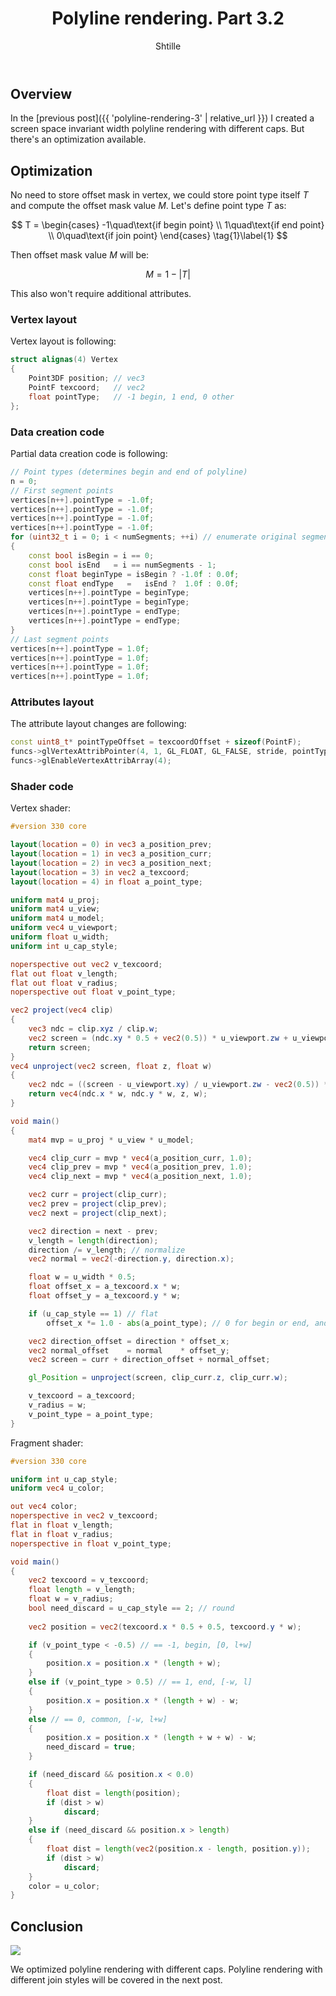 ﻿---
layout: post
title: "Polyline rendering. Part 3.2"
author: "Shtille"
categories: journal
tags: [C++,GLSL,samples]
image: polyline-caps.png
---

## Overview

In the [previous post]({{ 'polyline-rendering-3' | relative_url }}) I created a screen space invariant width polyline rendering with different caps. But there's an optimization available.

## Optimization

No need to store offset mask in vertex, we could store point type itself $T$ and compute the offset mask value $M$.
Let's define point type $T$ as:

$$
T =
\begin{cases}
-1\quad\text{if begin point} \\
1\quad\text{if end point} \\
0\quad\text{if join point}
\end{cases} \tag{1}\label{1}
$$

Then offset mask value $M$ will be:

$$
M = 1-\left|T\right|
$$

This also won't require additional attributes.

### Vertex layout

Vertex layout is following:

```cpp
struct alignas(4) Vertex
{
    Point3DF position; // vec3
    PointF texcoord;   // vec2
    float pointType;   // -1 begin, 1 end, 0 other
};
```

### Data creation code

Partial data creation code is following:

```cpp
// Point types (determines begin and end of polyline)
n = 0;
// First segment points
vertices[n++].pointType = -1.0f;
vertices[n++].pointType = -1.0f;
vertices[n++].pointType = -1.0f;
vertices[n++].pointType = -1.0f;
for (uint32_t i = 0; i < numSegments; ++i) // enumerate original segments
{
    const bool isBegin = i == 0;
    const bool isEnd   = i == numSegments - 1;
    const float beginType = isBegin ? -1.0f : 0.0f;
    const float endType   =   isEnd ?  1.0f : 0.0f;
    vertices[n++].pointType = beginType;
    vertices[n++].pointType = beginType;
    vertices[n++].pointType = endType;
    vertices[n++].pointType = endType;
}
// Last segment points
vertices[n++].pointType = 1.0f;
vertices[n++].pointType = 1.0f;
vertices[n++].pointType = 1.0f;
vertices[n++].pointType = 1.0f;
```

### Attributes layout

The attribute layout changes are following:

```cpp
const uint8_t* pointTypeOffset = texcoordOffset + sizeof(PointF);
funcs->glVertexAttribPointer(4, 1, GL_FLOAT, GL_FALSE, stride, pointTypeOffset); // float a_point_type
funcs->glEnableVertexAttribArray(4);
```

### Shader code

Vertex shader:

```glsl
#version 330 core

layout(location = 0) in vec3 a_position_prev;
layout(location = 1) in vec3 a_position_curr;
layout(location = 2) in vec3 a_position_next;
layout(location = 3) in vec2 a_texcoord;
layout(location = 4) in float a_point_type;

uniform mat4 u_proj;
uniform mat4 u_view;
uniform mat4 u_model;
uniform vec4 u_viewport;
uniform float u_width;
uniform int u_cap_style;

noperspective out vec2 v_texcoord;
flat out float v_length;
flat out float v_radius;
noperspective out float v_point_type;

vec2 project(vec4 clip)
{
    vec3 ndc = clip.xyz / clip.w;
    vec2 screen = (ndc.xy * 0.5 + vec2(0.5)) * u_viewport.zw + u_viewport.xy;
    return screen;
}
vec4 unproject(vec2 screen, float z, float w)
{
    vec2 ndc = ((screen - u_viewport.xy) / u_viewport.zw - vec2(0.5)) * 2.0;
    return vec4(ndc.x * w, ndc.y * w, z, w);
}

void main()
{
    mat4 mvp = u_proj * u_view * u_model;

    vec4 clip_curr = mvp * vec4(a_position_curr, 1.0);
    vec4 clip_prev = mvp * vec4(a_position_prev, 1.0);
    vec4 clip_next = mvp * vec4(a_position_next, 1.0);

    vec2 curr = project(clip_curr);
    vec2 prev = project(clip_prev);
    vec2 next = project(clip_next);

    vec2 direction = next - prev;
    v_length = length(direction);
    direction /= v_length; // normalize
    vec2 normal = vec2(-direction.y, direction.x);

    float w = u_width * 0.5;
    float offset_x = a_texcoord.x * w;
    float offset_y = a_texcoord.y * w;

    if (u_cap_style == 1) // flat
        offset_x *= 1.0 - abs(a_point_type); // 0 for begin or end, and 1 otherwise

    vec2 direction_offset = direction * offset_x;
    vec2 normal_offset    = normal    * offset_y;
    vec2 screen = curr + direction_offset + normal_offset;

    gl_Position = unproject(screen, clip_curr.z, clip_curr.w);

    v_texcoord = a_texcoord;
    v_radius = w;
    v_point_type = a_point_type;
}
```

Fragment shader:

```glsl
#version 330 core

uniform int u_cap_style;
uniform vec4 u_color;

out vec4 color;
noperspective in vec2 v_texcoord;
flat in float v_length;
flat in float v_radius;
noperspective in float v_point_type;

void main()
{
    vec2 texcoord = v_texcoord;
    float length = v_length;
    float w = v_radius;
    bool need_discard = u_cap_style == 2; // round
    
    vec2 position = vec2(texcoord.x * 0.5 + 0.5, texcoord.y * w);

    if (v_point_type < -0.5) // == -1, begin, [0, l+w]
    {
        position.x = position.x * (length + w);
    }
    else if (v_point_type > 0.5) // == 1, end, [-w, l]
    {
        position.x = position.x * (length + w) - w;
    }
    else // == 0, common, [-w, l+w]
    {
        position.x = position.x * (length + w + w) - w;
        need_discard = true;
    }

    if (need_discard && position.x < 0.0)
    {
        float dist = length(position);
        if (dist > w)
            discard;
    }
    else if (need_discard && position.x > length)
    {
        float dist = length(vec2(position.x - length, position.y));
        if (dist > w)
            discard;
    }
    color = u_color;
}
```

## Conclusion

<img src="{{ '/assets/img/polyline-caps.png' | relative_url }}">

We optimized polyline rendering with different caps.
Polyline rendering with different join styles will be covered in the next post.